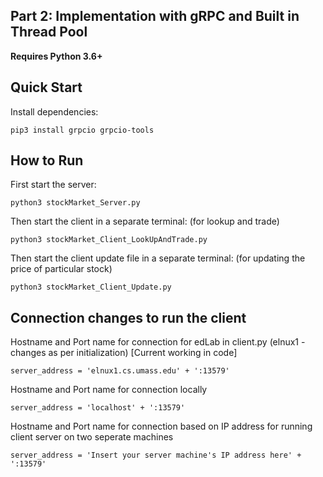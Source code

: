## Part 2: Implementation with gRPC and Built in Thread Pool

**Requires Python 3.6+**

## Quick Start

Install dependencies:

```
pip3 install grpcio grpcio-tools
```

## How to Run

First start the server:
```
python3 stockMarket_Server.py
```

Then start the client in a separate terminal: (for lookup and trade)
```
python3 stockMarket_Client_LookUpAndTrade.py
```

Then start the client update file in a separate terminal: (for updating the price of particular stock)
```
python3 stockMarket_Client_Update.py
```



## Connection changes to run the client

Hostname and Port name for connection for edLab in client.py (elnux1 - changes as per initialization)  [Current working in code]
```
server_address = 'elnux1.cs.umass.edu' + ':13579'
```

Hostname and Port name for connection locally
```
server_address = 'localhost' + ':13579'
```

Hostname and Port name for connection based on IP address for running client server on two seperate machines
```
server_address = 'Insert your server machine's IP address here' + ':13579'
```
